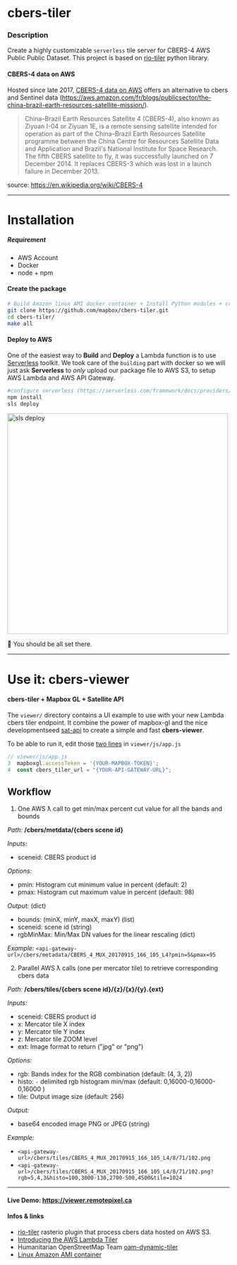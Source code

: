 # cbers-tiler

### Description

Create a highly customizable `serverless` tile server for CBERS-4 AWS Public Public Dataset.
This project is based on [rio-tiler](https://github.com/mapbox/rio-tiler) python library.


#### CBERS-4 data on AWS

Hosted since late 2017, [CBERS-4 data on AWS](https://registry.opendata.aws/cbers/) offers an alternative to cbers and Sentinel data (https://aws.amazon.com/fr/blogs/publicsector/the-china-brazil-earth-resources-satellite-mission/).

> China–Brazil Earth Resources Satellite 4 (CBERS-4), also known as Ziyuan I-04 or Ziyuan 1E, is a remote sensing satellite intended for operation as part of the China–Brazil Earth Resources Satellite programme between the China Centre for Resources Satellite Data and Application and Brazil's National Institute for Space Research. The fifth CBERS satellite to fly, it was successfully launched on 7 December 2014. It replaces CBERS-3 which was lost in a launch failure in December 2013.

source: https://en.wikipedia.org/wiki/CBERS-4

---

# Installation

##### Requirement
  - AWS Account
  - Docker
  - node + npm


#### Create the package

```bash
# Build Amazon linux AMI docker container + Install Python modules + create package
git clone https://github.com/mapbox/cbers-tiler.git
cd cbers-tiler/
make all
```

#### Deploy to AWS
One of the easiest way to **Build** and **Deploy** a Lambda function is to use [Serverless](https://serverless.com) toolkit. We took care of the `building` part with docker so we will just ask **Serverless** to *only* upload our package file to AWS S3, to setup AWS Lambda and AWS API Gateway.

```bash
#configure serverless (https://serverless.com/framework/docs/providers/aws/guide/credentials/)
npm install
sls deploy
```

<img width="500" alt="sls deploy" src="https://cloud.githubusercontent.com/assets/10407788/22188728/d9ffec44-e0e5-11e6-9a77-569a791ccaf2.png">

:tada: You should be all set there.

---
# Use it: cbers-viewer

#### cbers-tiler + Mapbox GL + Satellite API

The `viewer/` directory contains a UI example to use with your new Lambda cbers tiler endpoint. It combine the power of mapbox-gl and the nice developmentseed [sat-api](https://github.com/sat-utils/sat-api) to create a simple and fast **cbers-viewer**.

To be able to run it, edit those [two lines](https://github.com/mapbox/cbers-tiler/blob/master/viewer/js/app.js#L3-L4) in `viewer/js/app.js`
```js
// viewer/js/app.js
3  mapboxgl.accessToken = '{YOUR-MAPBOX-TOKEN}';
4  const cbers_tiler_url = "{YOUR-API-GATEWAY-URL}";
```

## Workflow

1. One AWS ƛ call to get min/max percent cut value for all the bands and bounds

  *Path:* **/cbers/metdata/{cbers scene id}**

  *Inputs:*

  - sceneid: CBERS product id

  *Options:*

  - pmin: Histogram cut minimum value in percent (default: 2)  
  - pmax: Histogram cut maximum value in percent (default: 98)  

  *Output:* (dict)

  - bounds: (minX, minY, maxX, maxY) (list)
  - sceneid: scene id (string)
  - rgbMinMax: Min/Max DN values for the linear rescaling (dict)

  *Example:* `<api-gateway-url>/cbers/metadata/CBERS_4_MUX_20170915_166_105_L4?pmin=5&pmax=95`

2. Parallel AWS ƛ calls (one per mercator tile) to retrieve corresponding cbers data

  *Path:* **/cbers/tiles/{cbers scene id}/{z}/{x}/{y}.{ext}**

  *Inputs:*

  - sceneid: CBERS product id
  - x: Mercator tile X index
  - y: Mercator tile Y index
  - z: Mercator tile ZOOM level
  - ext: Image format to return ("jpg" or "png")

  *Options:*

  - rgb: Bands index for the RGB combination (default: (4, 3, 2))
  - histo: `-` delimited rgb histogram min/max (default: 0,16000-0,16000-0,16000 )
  - tile: Output image size (default: 256)

  *Output:*

  - base64 encoded image PNG or JPEG (string)

  *Example:*
  - `<api-gateway-url>/cbers/tiles/CBERS_4_MUX_20170915_166_105_L4/8/71/102.png`
  - `<api-gateway-url>/cbers/tiles/CBERS_4_MUX_20170915_166_105_L4/8/71/102.png?rgb=5,4,3&histo=100,3000-130,2700-500,4500&tile=1024`


---
#### Live Demo: https://viewer.remotepixel.ca

#### Infos & links
- [rio-tiler](https://github.com/mapbox/rio-tiler) rasterio plugin that process cbers data hosted on AWS S3.
- [Introducing the AWS Lambda Tiler](https://hi.stamen.com/stamen-aws-lambda-tiler-blog-post-76fc1138a145)
- Humanitarian OpenStreetMap Team [oam-dynamic-tiler](https://github.com/hotosm/oam-dynamic-tiler)
- [Linux Amazon AMI container](http://docs.aws.amazon.com/AmazonECR/latest/userguide/amazon_linux_container_image.html)
